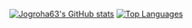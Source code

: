 [![Jogroha63's GitHub stats](https://github-readme-stats.vercel.app/api?username=jogroha63&theme=dark)](https://github.com/anuraghazra/github-readme-stats)
[![Top Languages](https://github-readme-stats.vercel.app/api/top-langs/?username=jogroha63&theme=dark)](https://github.com/anuraghazra/github-readme-stats)
